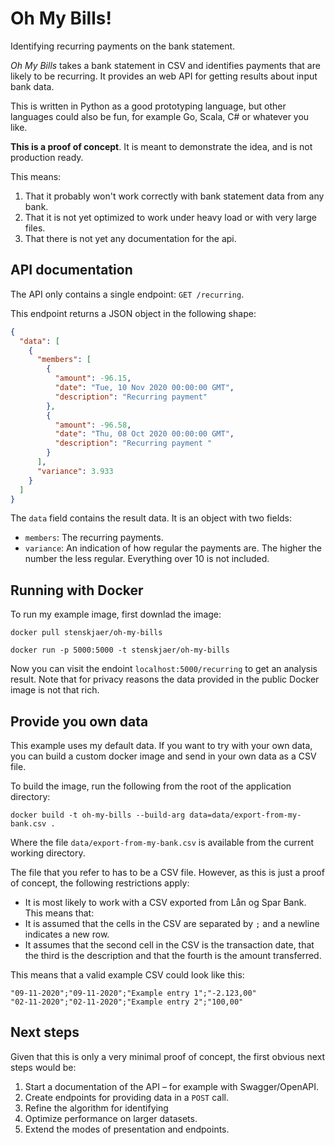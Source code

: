 # Oh My Bills!
Identifying recurring payments on the bank statement.

_Oh My Bills_ takes a bank statement in CSV and identifies payments that are likely to be recurring. It provides an web API for getting results about input bank data.

This is written in Python as a good prototyping language, but other languages could also be fun, for example Go, Scala, C# or whatever you like. 

**This is a proof of concept**. It is meant to demonstrate the idea, and is not production ready. 

This means: 
1. That it probably won't work correctly with bank statement data from any bank. 
2. That it is not yet optimized to work under heavy load or with very large files.
3. That there is not yet any documentation for the api. 

## API documentation

The API only contains a single endpoint: `GET /recurring`. 

This endpoint returns a JSON object in the following shape:
```json
{
  "data": [
    {
      "members": [
        {
          "amount": -96.15,
          "date": "Tue, 10 Nov 2020 00:00:00 GMT",
          "description": "Recurring payment"
        },
        {
          "amount": -96.58,
          "date": "Thu, 08 Oct 2020 00:00:00 GMT",
          "description": "Recurring payment "
        }
      ],
      "variance": 3.933
    }
  ]
}
``` 

The `data` field contains the result data. It is an object with two fields:
- `members`: The recurring payments.
- `variance`: An indication of how regular the payments are. The higher the number the less regular. Everything over 10 is not included.

## Running with Docker

To run my example image, first downlad the image:
```shell script
docker pull stenskjaer/oh-my-bills
```

```
docker run -p 5000:5000 -t stenskjaer/oh-my-bills 
```

Now you can visit the endoint `localhost:5000/recurring` to get an analysis result. Note that for privacy reasons the data provided in the public Docker image is not that rich.

## Provide you own data

This example uses my default data. If you want to try with your own data, you can build a custom docker image and send in your own data as a CSV file.

To build the image, run the following from the root of the application directory:
```
docker build -t oh-my-bills --build-arg data=data/export-from-my-bank.csv .
```

Where the file `data/export-from-my-bank.csv` is available from the current working directory.

The file that you refer to has to be a CSV file. However, as this is just a proof of concept, the following restrictions apply:
- It is most likely to work with a CSV exported from Lån og Spar Bank. This means that:
- It is assumed that the cells in the CSV are separated by `;` and a newline indicates a new row.
- It assumes that the second cell in the CSV is the transaction date, that the third is the description and that the fourth is the amount transferred.

This means that a valid example CSV could look like this:
```text
"09-11-2020";"09-11-2020";"Example entry 1";"-2.123,00"
"02-11-2020";"02-11-2020";"Example entry 2";"100,00"
```


## Next steps

Given that this is only a very minimal proof of concept, the first obvious next steps would be:
1. Start a documentation of the API – for example with Swagger/OpenAPI.
2. Create endpoints for providing data in a `POST` call.
3. Refine the algorithm for identifying 
3. Optimize performance on larger datasets. 
4. Extend the modes of presentation and endpoints.